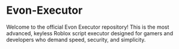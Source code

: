 # Evon-Executor
 Welcome to the official Evon Executor repository! This is the most advanced, keyless Roblox script executor designed for gamers and developers who demand speed, security, and simplicity.
